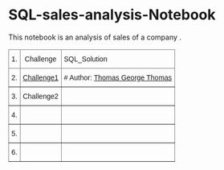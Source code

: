 # SQL-sales-analysis-Notebook
This notebook is an analysis of sales of a company . 

<style type="text/css">
.tg  {border-collapse:collapse;border-spacing:0;}
.tg td{border-color:black;border-style:solid;border-width:1px;font-family:Arial, sans-serif;font-size:14px;
  overflow:hidden;padding:10px 5px;word-break:normal;}
.tg th{border-color:black;border-style:solid;border-width:1px;font-family:Arial, sans-serif;font-size:14px;
  font-weight:normal;overflow:hidden;padding:10px 5px;word-break:normal;}
.tg .tg-c3ow{border-color:inherit;text-align:center;vertical-align:top}
.tg .tg-0pky{border-color:inherit;text-align:left;vertical-align:top}
.tg .tg-dvpl{border-color:inherit;text-align:right;vertical-align:top}
</style>
<table class="tg">
<thead>
  <tr>
    <th class="tg-c3ow">1. </th>
    <th class="tg-c3ow">Challenge </th>
    <th class="tg-0pky">SQL_Solution</th>
  </tr>
</thead>
<tbody>
  <tr>
    <td class="tg-0pky">2. </td>
    <td class="tg-0pky"><a href="https://www.hackerrank.com/challenges/revising-the-select-query/problem" target="_blank" rel="noopener noreferrer">Challenge1</a> </td>
    <td class="tg-0pky"># Author: <a href="https://github.com/Thomas-George-T/HackerRank-SQL-Challenges-Solutions/blob/master/Basic%20Select/Revising-the-select-Query-1.sql" target="_blank" rel="noopener noreferrer">Thomas George Thomas</a><br></td>
  </tr>
  <tr>
    <td class="tg-0pky">3. </td>
    <td class="tg-0pky">Challenge2</td>
    <td class="tg-dvpl"></td>
  </tr>
  <tr>
    <td class="tg-0pky">4. </td>
    <td class="tg-0pky"></td>
    <td class="tg-0pky"></td>
  </tr>
  <tr>
    <td class="tg-0pky">5.</td>
    <td class="tg-0pky"></td>
    <td class="tg-0pky"></td>
  </tr>
  <tr>
    <td class="tg-0pky">6.</td>
    <td class="tg-0pky"></td>
    <td class="tg-0pky"></td>
  </tr>
</tbody>
</table>







